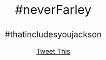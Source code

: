 <head>
  <title>never.farley.</title>

<script>window.twttr = (function(d, s, id) {
  var js, fjs = d.getElementsByTagName(s)[0],
    t = window.twttr || {};
  if (d.getElementById(id)) return t;
  js = d.createElement(s);
  js.id = id;
  js.src = "https://platform.twitter.com/widgets.js";
  fjs.parentNode.insertBefore(js, fjs);

  t._e = [];
  t.ready = function(f) {
    t._e.push(f);
  };

  return t;
}(document, "script", "twitter-wjs"));</script>
</head>
<div style="width: 100%;">
  <p style="text-align: center;margin-top: 18%;font-size: 30pt;">#neverFarley</p>
  <p style="text-align: center;font-size: 20pt;">#thatincludesyoujackson</p>
  <p style="text-align: center;font-size: 16pt;"><a class="twitter-share-button" href="https://twitter.com/intent/tweet?hashtags=neverfarley&url=http%3A%2F%2Fhashtagneverfarley.com,http://github.com/mutmatt/hashtagneverfarley&via=mutmatt">Tweet This</a></p>
</div>

